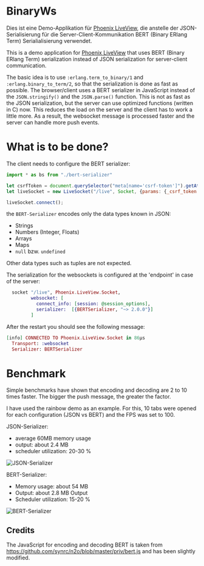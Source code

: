 # BinaryWs

Dies ist eine Demo-Applikation für [Phoenix LiveView](https://github.com/phoenixframework/phoenix_live_view), die anstelle der JSON-Serialisierung für die Server-Client-Kommunikation BERT (Binary ERlang Term) Serialialisierung verwendet.

This is a demo application for [Phoenix LiveView](https://github.com/phoenixframework/phoenix_live_view) that uses BERT (Binary ERlang Term) serialization instead of JSON serialization for server-client communication.

The basic idea is to use `:erlang.term_to_binary/1` and `:erlang.binary_to_term/2`, so that the serialization is done as fast as possible. The browser/client uses a BERT serializer in JavaScript instead of the `JSON.stringify()` and the `JSON.parse()` function. This is not as fast as the JSON serialization, but the server can use optimized functions (written in C) now. This reduces the load on the server and the client has to work a little more. As a result, the websocket message is processed faster and the server can handle more push events.

# What is to be done?

The client needs to configure the BERT serializer:

```javascript
import * as bs from "./bert-serializer"

let csrfToken = document.querySelector("meta[name='csrf-token']").getAttribute("content");
let liveSocket = new LiveSocket("/live", Socket, {params: {_csrf_token: csrfToken}, encode: bs.encode, decode: bs.decode });

liveSocket.connect();
```

the `BERT-Serializer` encodes only the data types known in JSON:

* Strings
* Numbers (Integer, Floats)
* Arrays
* Maps
* `null` bzw. `undefined`

Other data types such as tuples are not expected.

The serialization for the websockets is configured at the 'endpoint' in case of the server:

```elixir
  socket "/live", Phoenix.LiveView.Socket,
         websocket: [
           connect_info: [session: @session_options],
           serializer:  [{BERTSerializer, "~> 2.0.0"}]
         ]
```

After the restart you should see the following message:

```elixir
[info] CONNECTED TO Phoenix.LiveView.Socket in 86µs
  Transport: :websocket
  Serializer: BERTSerializer
```

# Benchmark

Simple benchmarks have shown that encoding and decoding are 2 to 10 times faster. The bigger the push message, the greater the factor.

I have used the rainbow demo as an example. For this, 10 tabs were opened for each configuration (JSON vs BERT) and the FPS was set to 100.

JSON-Serializer:

* average 60MB memory usage
* output: about 2.4 MB 
* scheduler utilization:  20-30 %

![JSON-Serializer](https://github.com/zookzook/binary_ws/raw/json.png "JSON-Serializer")

BERT-Serializer:

* Memory usage: about 54 MB
* Output: about 2.8 MB Output
* Scheduler utilization: 15-20 %

![BERT-Serializer](https://github.com/zookzook/binary_ws/raw/bert.png "BERT-Serializer")


 ## Credits
 
The JavaScript for encoding and decoding BERT is taken from https://github.com/synrc/n2o/blob/master/priv/bert.js and has been slightly modified.